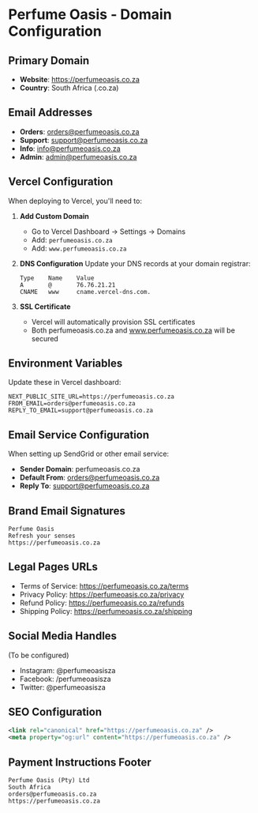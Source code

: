 # Perfume Oasis - Domain Configuration

## Primary Domain
- **Website**: https://perfumeoasis.co.za
- **Country**: South Africa (.co.za)

## Email Addresses
- **Orders**: orders@perfumeoasis.co.za
- **Support**: support@perfumeoasis.co.za
- **Info**: info@perfumeoasis.co.za
- **Admin**: admin@perfumeoasis.co.za

## Vercel Configuration
When deploying to Vercel, you'll need to:

1. **Add Custom Domain**
   - Go to Vercel Dashboard → Settings → Domains
   - Add: `perfumeoasis.co.za`
   - Add: `www.perfumeoasis.co.za`

2. **DNS Configuration**
   Update your DNS records at your domain registrar:
   ```
   Type    Name    Value
   A       @       76.76.21.21
   CNAME   www     cname.vercel-dns.com.
   ```

3. **SSL Certificate**
   - Vercel will automatically provision SSL certificates
   - Both perfumeoasis.co.za and www.perfumeoasis.co.za will be secured

## Environment Variables
Update these in Vercel dashboard:
```
NEXT_PUBLIC_SITE_URL=https://perfumeoasis.co.za
FROM_EMAIL=orders@perfumeoasis.co.za
REPLY_TO_EMAIL=support@perfumeoasis.co.za
```

## Email Service Configuration
When setting up SendGrid or other email service:
- **Sender Domain**: perfumeoasis.co.za
- **Default From**: orders@perfumeoasis.co.za
- **Reply To**: support@perfumeoasis.co.za

## Brand Email Signatures
```
Perfume Oasis
Refresh your senses
https://perfumeoasis.co.za
```

## Legal Pages URLs
- Terms of Service: https://perfumeoasis.co.za/terms
- Privacy Policy: https://perfumeoasis.co.za/privacy
- Refund Policy: https://perfumeoasis.co.za/refunds
- Shipping Policy: https://perfumeoasis.co.za/shipping

## Social Media Handles
(To be configured)
- Instagram: @perfumeoasisza
- Facebook: /perfumeoasisza
- Twitter: @perfumeoasisza

## SEO Configuration
```xml
<link rel="canonical" href="https://perfumeoasis.co.za" />
<meta property="og:url" content="https://perfumeoasis.co.za" />
```

## Payment Instructions Footer
```
Perfume Oasis (Pty) Ltd
South Africa
orders@perfumeoasis.co.za
https://perfumeoasis.co.za
```
